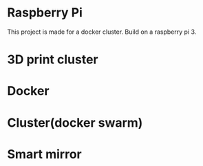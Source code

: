 # Raspberry Pi

This project is made for a docker cluster.
Build on a raspberry pi 3.

# 3D print cluster

# Docker

# Cluster(docker swarm)

# Smart mirror
